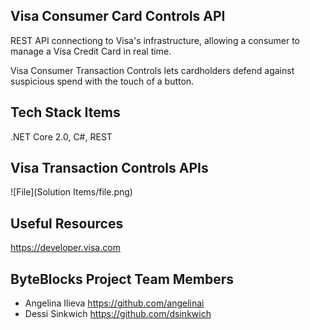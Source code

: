 ##  Visa Consumer Card Controls API
REST API connectiong to Visa's infrastructure, 
allowing a consumer to manage a Visa Credit Card in real time. 
 
Visa Consumer Transaction Controls lets cardholders defend against 
suspicious spend with the touch of a button.

## Tech Stack Items
.NET Core 2.0, C#, REST

## Visa Transaction Controls APIs
![File](Solution Items/file.png)

## Useful Resources
https://developer.visa.com
 
##  ByteBlocks Project Team Members
 
- Angelina Ilieva  https://github.com/angelinai
- Dessi Sinkwich   https://github.com/dsinkwich
   
 

  
 